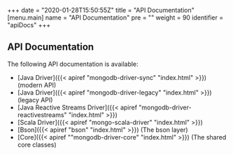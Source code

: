 +++
date = "2020-01-28T15:50:55Z"
title = "API Documentation"
[menu.main]
  name = "API Documentation"
  pre = "<i class='fa fa-file-text-o'></i>"
  weight = 90
  identifier = "apiDocs"
+++

## API Documentation

The following API documentation is available:

  - [Java Driver]({{< apiref "mongodb-driver-sync" "index.html" >}}) (modern API)
  - [Java Driver]({{< apiref "mongodb-driver-legacy" "index.html" >}}) (legacy API)
  - [Java Reactive Streams Driver]({{< apiref "mongodb-driver-reactivestreams" "index.html" >}})
  - [Scala Driver]({{< apiref "mongo-scala-driver" "index.html" >}})
  - [Bson]({{< apiref "bson" "index.html" >}}) (The bson layer)
  - [Core]({{< apiref ""mongodb-driver-core" "index.html" >}}) (The shared core classes)
